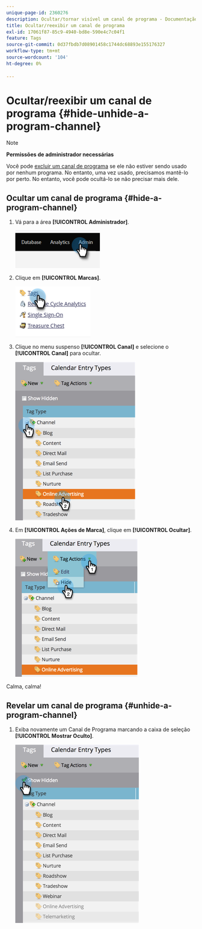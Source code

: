 ```yaml
---
unique-page-id: 2360276
description: Ocultar/tornar visível um canal de programa - Documentação do Marketo - Documentação do produto
title: Ocultar/reexibir um canal de programa
exl-id: 17061f87-85c9-4940-bd8e-590e4c7c04f1
feature: Tags
source-git-commit: 0d37fbdb7d08901458c1744dc68893e155176327
workflow-type: tm+mt
source-wordcount: '104'
ht-degree: 0%

---
```


# Ocultar/reexibir um canal de programa {#hide-unhide-a-program-channel}

>[!NOTE]
>
>**Permissões de administrador necessárias**

Você pode [excluir um canal de programa](/help/marketo/product-docs/administration/tags/delete-a-program-channel.md) se ele não estiver sendo usado por nenhum programa.  No entanto, uma vez usado, precisamos mantê-lo por perto.  No entanto, você pode ocultá-lo se não precisar mais dele.

## Ocultar um canal de programa {#hide-a-program-channel}

1. Vá para a área **[!UICONTROL Administrador]**.

   ![](assets/hide-unhide-a-program-channel-1.png)

1. Clique em **[!UICONTROL Marcas]**.

   ![](assets/hide-unhide-a-program-channel-2.png)

1. Clique no menu suspenso **[!UICONTROL Canal]** e selecione o **[!UICONTROL Canal]** para ocultar.

   ![](assets/hide-unhide-a-program-channel-3.png)

1. Em **[!UICONTROL Ações de Marca]**, clique em **[!UICONTROL Ocultar]**.

   ![](assets/hide-unhide-a-program-channel-4.png)

Calma, calma!

## Revelar um canal de programa {#unhide-a-program-channel}

1. Exiba novamente um Canal de Programa marcando a caixa de seleção **[!UICONTROL Mostrar Oculto]**.

   ![](assets/hide-unhide-a-program-channel-5.png)
